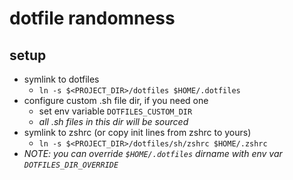 # dotfile randomness

## setup
* symlink to dotfiles
  - `ln -s $<PROJECT_DIR>/dotfiles $HOME/.dotfiles`
* configure custom .sh file dir, if you need one
  - set env variable `DOTFILES_CUSTOM_DIR`
  - *all .sh files in this dir will be sourced*
* symlink to zshrc (or copy init lines from zshrc to yours)
  - `ln -s $<PROJECT_DIR>/dotfiles/sh/zshrc $HOME/.zshrc`
* _NOTE: you can override `$HOME/.dotfiles` dirname with env var `DOTFILES_DIR_OVERRIDE`_

